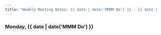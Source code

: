 ```yaml
---
title: "Weekly Meeting Notes: {{ date | date('MMMM Do') }} - {{ date | date('add', 5, 'days') | date('Do') }}"
---
```

### Monday, {{ date | date('MMM Do') }}